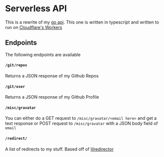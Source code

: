 # Serverless API

This is a rewrite of my [go api](https://github.com/Cyb3r-Jak3/go-api). This one is written in typescript and written to run on [Cloudflare's Workers](https://developers.cloudflare.com/workers/)

## Endpoints

The following endpoints are available

#### `/git/repos`

Returns a JSON response of my Github Repos

#### `/git/user`

Returns a JSON response of my Github Profile

#### `/misc/gravatar`

You can either do a GET request to `/misc/gravatar/<email here>` and get a text response or POST request to `/misc/gravatar` with a JSON body field of `email`

#### `/redirect/`

A list of redirects to my stuff. Based off of [lilredirector](https://github.com/codewithkristian/lilredirector)
